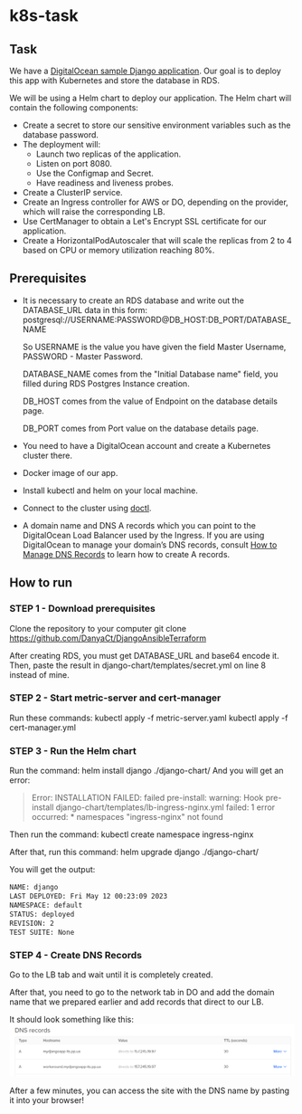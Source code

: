 # k8s-task
## Task

We have a [DigitalOcean sample Django application](https://github.com/digitalocean/sample-django). Our goal is to deploy this app with Kubernetes and store the database in RDS.

We will be using a Helm chart to deploy our application. The Helm chart will contain the following components:

- Create a secret to store our sensitive environment variables such as the database password.
- The deployment will:
  - Launch two replicas of the application.
  - Listen on port 8080.
  - Use the Configmap and Secret.
  - Have readiness and liveness probes.
- Create a ClusterIP service.
- Create an Ingress controller for AWS or DO, depending on the provider, which will raise the corresponding LB.
- Use CertManager to obtain a Let's Encrypt SSL certificate for our application.
- Create a HorizontalPodAutoscaler that will scale the replicas from 2 to 4 based on CPU or memory utilization reaching 80%.

## Prerequisites
- It is necessary to create an RDS database and write out the DATABASE_URL data in this form:
postgresql://USERNAME:PASSWORD@DB_HOST:DB_PORT/DATABASE_NAME

  So USERNAME is the value you have given the field Master Username, PASSWORD - Master Password.

  DATABASE_NAME comes from the "Initial Database name" field, you filled during RDS Postgres Instance creation.

  DB_HOST comes from the value of Endpoint on the database details page.

  DB_PORT comes from Port value on the database details page.

- You need to have a DigitalOcean account and create a Kubernetes cluster there.
- Docker image of our app.
- Install kubectl and helm on your local machine.
- Connect to the cluster using [doctl](https://docs.digitalocean.com/reference/doctl/how-to/install/).
- A domain name and DNS A records which you can point to the DigitalOcean Load Balancer used by the Ingress. If you are using DigitalOcean to manage your domain’s DNS records, consult [How to Manage DNS Records](https://www.digitalocean.com/docs/networking/dns/how-to/manage-records/) to learn how to create A records.


## How to run
### STEP 1 - Download prerequisites

Clone the repository to your computer
git clone https://github.com/DanyaCt/DjangoAnsibleTerraform

After creating RDS, you must get DATABASE_URL and base64 encode it. Then, paste the result in django-chart/templates/secret.yml on line 8 instead of mine.

### STEP 2 - Start metric-server and cert-manager

Run these commands:
kubectl apply -f metric-server.yaml
kubectl apply -f cert-manager.yml

### STEP 3 - Run the Helm chart

Run the command:
helm install django ./django-chart/
And you will get an error:
>Error: INSTALLATION FAILED: failed pre-install: warning: Hook pre-install django-chart/templates/lb-ingress-nginx.yml failed: 1 error occurred:
>       * namespaces "ingress-nginx" not found

Then run the command:
kubectl create namespace ingress-nginx

After that, run this command:
helm upgrade django ./django-chart/

You will get the output:

~~~
NAME: django
LAST DEPLOYED: Fri May 12 00:23:09 2023
NAMESPACE: default
STATUS: deployed
REVISION: 2
TEST SUITE: None
~~~

### STEP 4 - Create DNS Records

Go to the LB tab and wait until it is completely created.

After that, you need to go to the network tab in DO and add the domain name that we prepared earlier and add records that direct to our LB.

It should look something like this:
![Screenshot](image/dnsrecords.png)

After a few minutes, you can access the site with the DNS name by pasting it into your browser!
